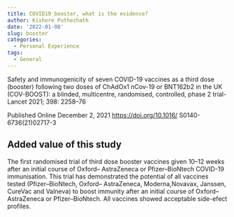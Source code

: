 ```yaml
---
title: COVID19 booster, what is the evidence?
author: Kishore Puthezhath
date: '2022-01-08'
slug: booster
categories:
  - Personal Experience
tags:
  - General
---
```


Safety and immunogenicity of seven COVID-19 vaccines as a third dose (booster) following two doses of ChAdOx1 nCov-19 or BNT162b2 in the UK (COV-BOOST): a blinded, multicentre, randomised, controlled, phase 2 trial-Lancet 2021; 398: 2258–76

Published Online December 2, 2021 https://doi.org/10.1016/ S0140-6736(21)02717-3

## Added value of this study

The first randomised trial of third dose booster vaccines given 10–12 weeks after an initial course of Oxford– AstraZeneca or Pfizer–BioNtech COVID-19 immunisation. This trial has demonstrated the potential of all vaccines tested (Pfizer–BioNtech, Oxford– AstraZeneca, Moderna,Novavax, Janssen, CureVac and Valneva) to boost immunity after an initial course of Oxford– AstraZeneca or Pfizer–BioNtech. All vaccines showed acceptable side-efect profiles.